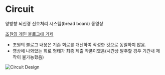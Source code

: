 # Circuit
양방향 뇌신경 신호처리 시스템(bread board) 동영상


[조원의 개인 블로그에 기제](https://arkx.dev/?p=2113)
- 조원의 블로그 내용은 기존 회로를 개선하여 작성한 것으로 동일하지 않음.
- 영상에 나와았는 회로 형태가 최종 제출 작품이였음(시간상 발주할 경우 기간내 제작이 불가능했음)



![Circuit Design](./ "이미지 설명(title)")
